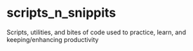 # scripts_n_snippits
Scripts, utilities, and bites of code used to practice, learn, and keeping/enhancing productivity
